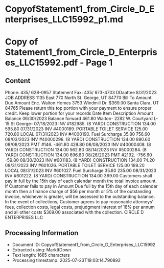 # CopyofStatement1_from_Circle_D_Enterprises_LLC15992_p1.md

<!--
chunk_id: CopyofStatement1_from_Circle_D_Enterprises_LLC15992_p1
source: Copy of Statement1_from_Circle_D_Enterprises_LLC15992.pdf
page: 1
category: financial
hash: 2875feb161db26f77dd9b370bf87b40676f023d02011dc1165f3f74ef31037a7
-->

# Copy of Statement1_from_Circle_D_Enterprises_LLC15992.pdf - Page 1

## Content
Phone: 435/ 628-0957 Statement
Fax: 435/ 673-4703
DDaattee
8/31/2023
JOB ADDRESS
1135 East 770 North
St. George, UT 84770
Bill To
Amount Due Amount Enc.
Walton Homes
3753 Windmill Dr.
$369.00
Santa Clara, UT 84765
Please return this top portion with your
payment to ensure proper credit.
Keep lower portion for your records
Date Item Description Amount Balance
06/30/2023 Balance forward 461.80
Walton- 2282 W. Courtyard L-15 St George-
07/18/2023 INV #182985. (8 YARD) CONSTRUCTION 134.00 595.80
07/31/2023 INV #4000189. PORTABLE TOILET SERVICE 125.00 720.80
LOCAL
07/31/2023 INV #4000190. Fuel Surcharge 35.80 756.60
08/03/2023 INV #40000298. (8 YARD) CONSTRUCTION 134.00 890.60
08/08/2023 PMT #146. -461.80 428.80
08/08/2023 INV #40000408. (8 YARD) CONSTRUCTION 134.00 562.80
08/14/2023 INV #5000284. (8 YARD) CONSTRUCTION 134.00 696.80
08/26/2023 PMT #2192. -756.60 -59.80
08/30/2023 INV #601183. (8 YARD) CONSTRUCTION 134.00 74.20
08/31/2023 INV #601026. PORTABLE TOILET SERVICE 125.00 199.20
LOCAL
08/31/2023 INV #601027. Fuel Surcharge 35.80 235.00
08/31/2023 INV #601222. (8 YARD) CONSTRUCTION 134.00 369.00
Customers shall pay in full by the 15th day of each calendar month the total invoice amount. If Customer fails to pay in Amount Due
full by the 15th day of each calendar month then a finance charge of $56 per month or 5% of the outstanding invoice,
whichever is greater, will be assessed to the outstanding balance. In the event of collections, Customer agrees to pay
reasonable attorneys' fees, collection costs, legal costs, prejudgment interest of 18% per annum and all other costs $369.00
associated with the collection.
CIRCLE D ENTERPRISES LLC

## Processing Information
- Document ID: CopyofStatement1_from_Circle_D_Enterprises_LLC15992
- Extracted using: MarkItDown
- Text length: 1665 characters
- Processing timestamp: 2025-07-23T19:03:14.790892